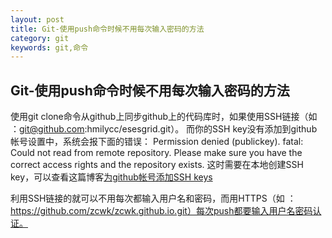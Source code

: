 ```yaml
---
layout: post
title: Git-使用push命令时候不用每次输入密码的方法
category: git
keywords: git,命令
---
```


## Git-使用push命令时候不用每次输入密码的方法

   使用git clone命令从github上同步github上的代码库时，如果使用SSH链接（如 ：git@github.com:hmilycc/esesgrid.git）。
   而你的SSH key没有添加到github帐号设置中，系统会报下面的错误：
	Permission denied (publickey).
	fatal: Could not read from remote repository.
	Please make sure you have the correct access rights
	and the repository exists.
   这时需要在本地创建SSH key，可以查看这篇博客[为github帐号添加SSH keys](http://blog.sina.com.cn/s/blog_53786db50102e9ma.html)
   
   利用SSH链接的就可以不用每次都输入用户名和密码，而用HTTPS（如 ：https://github.com/zcwk/zcwk.github.io.git）每次push都要输入用户名密码认证。